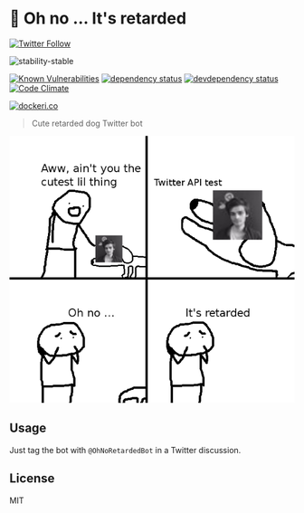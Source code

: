 # 🤖 Oh no ... It's retarded

[![Twitter Follow](https://img.shields.io/twitter/follow/OhNoRetardedBot.svg?style=social&label=Follow)](https://twitter.com/OhNoRetardedBot)

![stability-stable](https://img.shields.io/badge/stability-stable-green.svg)

[![Known Vulnerabilities][vulnerabilities-badge]][vulnerabilities-url]
[![dependency status][dependency-badge]][dependency-url]
[![devdependency status][devdependency-badge]][devdependency-url]
[![Code Climate][maintainability-badge]][maintainability-url]

[![dockeri.co](https://dockeri.co/image/ilshidur/ohnoitsretarded-bot)](https://hub.docker.com/r/ilshidur/ohnoitsretarded-bot)

> Cute retarded dog Twitter bot

![preview](preview.png)

## Usage

Just tag the bot with `@OhNoRetardedBot` in a Twitter discussion.

## License

MIT

[vulnerabilities-badge]: https://snyk.io/test/github/Ilshidur/OhNoItsRetarded_bot/badge.svg
[vulnerabilities-url]: https://snyk.io/test/github/Ilshidur/OhNoItsRetarded_bot
[dependency-badge]: https://david-dm.org/Ilshidur/OhNoItsRetarded_bot.svg
[dependency-url]: https://david-dm.org/Ilshidur/OhNoItsRetarded_bot
[devdependency-badge]: https://david-dm.org/Ilshidur/OhNoItsRetarded_bot/dev-status.svg
[devdependency-url]: https://david-dm.org/Ilshidur/OhNoItsRetarded_bot#info=devDependencies
[maintainability-badge]: https://api.codeclimate.com/v1/badges/c897e8bf376c937c8a1e/maintainability
[maintainability-url]: https://codeclimate.com/github/Ilshidur/OhNoItsRetarded_bot/maintainability
